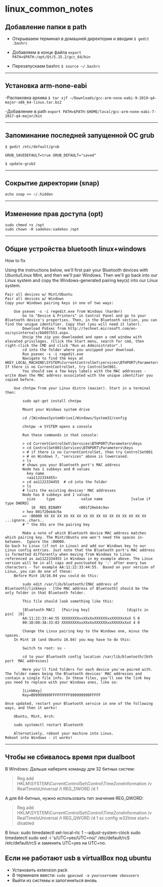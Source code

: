 # linux_common_notes
## Добавление папки в path
- Открывааем терминал в домашней директории и вводим
`$ gedit .bashrc`

- Добавляем в конце файла
`export PATH=$PATH:/opt/Qt/5.15.2/gcc_64/bin`

- Перезапускаем bashrc
`$ source ~/.bashrc`

---

## Установка arm-none-eabi
-Распаковка архива
`$ tar xjf ~/Downloads/gcc-arm-none-eabi-9-2019-q4-major-x86_64-linux.tar.bz2`

-Добавление в path
`export PATH=$PATH:$HOME/local/gcc-arm-none-eabi-7-2017-q4-major/bin`

---

## Запоминание последней запущенной ОС grub

`$ gedit /etc/default/grub`

`GRUB_SAVEDEFAULT=true
 GRUB_DEFAULT="saved"`

`$ update-grub2`

---

## Сокрытие директории (snap)

`echo snap >> ~/.hidden`

---
## Изменение прав доступа (opt)

`sudo chmod +x /opt`\
`sudo chown -R sadekov:sadekov /opt`

---
## Общие устройства bluetooth linux+windows
How to fix

Using the instructions below, we'll first pair your Bluetooth devices with Ubuntu/Linux Mint, and then we'll pair Windows. Then we'll go back into our Linux system and copy the Windows-generated pairing key(s) into our Linux system.

    Pair all devices w/ Mint/Ubuntu
    Pair all devices w/ Windows
    Copy your Windows pairing keys in one of two ways:

        Use psexec -s -i regedit.exe from Windows (harder)
            Go to "Device & Printers" in Control Panel and go to your Bluetooth device's properties. Then, in the Bluetooth section, you can find the unique identifier. Copy that (you will need it later).
            Download PsExec from http://technet.microsoft.com/en-us/sysinternals/bb897553.aspx.
            Unzip the zip you downloaded and open a cmd window with elevated privileges. (Click the Start menu, search for cmd, then right-click the CMD and click "Run as Administrator".)
            cd into the folder where you unzipped your download.
            Run psexec -s -i regedit.exe
            Navigate to find the keys at HKEY_LOCAL_MACHINE\SYSTEM\CurrentControlSet\services\BTHPORT\Parameters\Keys.  If there is no CurrentControlSet, try ControlSet001.
            You should see a few keys labels with the MAC addresses - write down the MAC address associated with the unique identifier you copied before.

        Use chntpw from your Linux distro (easier). Start in a terminal then:

            sudo apt-get install chntpw

            Mount your Windows system drive

            cd /[WindowsSystemDrive]/Windows/System32/config

            chntpw -e SYSTEM opens a console

            Run these commands in that console:

            > cd CurrentControlSet\Services\BTHPORT\Parameters\Keys
            > cd ControlSet001\Services\BTHPORT\Parameters\Keys
            > # if there is no CurrentControlSet, then try ControlSet001
            > # on Windows 7, "services" above is lowercased.
            > ls
            # shows you your Bluetooth port's MAC address
            Node has 1 subkeys and 0 values
              key name
              <aa1122334455>
            > cd aa1122334455  # cd into the folder
            > ls  
            # lists the existing devices' MAC addresses
            Node has 0 subkeys and 1 values
              size     type            value name             [value if type DWORD]
                16  REG_BINARY        <001f20eb4c9a>
            > hex 001f20eb4c9a
            => :00000 XX XX XX XX XX XX XX XX XX XX XX XX XX XX XX XX ...ignore..chars..
            # ^ the XXs are the pairing key

            Make a note of which Bluetooth device MAC address matches which pairing key. The Mint/Ubuntu one won't need the spaces in-between.  Ignore the :00000.
    Go back to Linux (if not in Linux) and add our Windows key to our Linux config entries. Just note that the Bluetooth port's MAC address is formatted differently when moving from Windows to Linux - referenced as aa1122334455 in Windows in my example above. The Linux version will be in all caps and punctuated by ':' after every two characters - for example AA:11:22:33:44:55.  Based on your version of Linux, you can do one of these:
        Before Mint 18/16.04 you could do this:

            sudo edit /var/lib/bluetooth/[MAC address of Bluetooth]/linkkeys - [the MAC address of Bluetooth] should be the only folder in that Bluetooth folder.

            This file should look something like this:

            [Bluetooth MAC]   [Pairing key]                 [digits in pin]  [0]
            AA:11:22:33:44:55 XXXXXXXXxxXXxXxXXXXXXxxXXXXXxXxX 5 0
            00:1D:D8:3A:33:83 XXXXXXXXxxXXxXxXXXXXXxxXXXXXxXxX 4 0

            Change the Linux pairing key to the Windows one, minus the spaces.
        In Mint 18 (and Ubuntu 16.04) you may have to do this:

            Switch to root: su -

            cd to your Bluetooth config location /var/lib/bluetooth/[bth port  MAC addresses]

            Here you'll find folders for each device you've paired with. The folder names being the Bluetooth devices' MAC addresses and contain a single file info. In these files, you'll see the link key you need to replace with your Windows ones, like so:

            [LinkKey]
            Key=B99999999FFFFFFFFF999999999FFFFF

    Once updated, restart your Bluetooth service in one of the following ways, and then it works!

        Ubuntu, Mint, Arch:

        sudo systemctl restart Bluetooth 

        Alternatively, reboot your machine into Linux.
    Reboot into Windows - it works!
---

## Чтобы не сбивалось время при dualboot

В Windows:
Дальше наберите команду для 32 битных систем:

> Reg add HKLM\SYSTEM\CurrentControlSet\Control\TimeZoneInformation /v RealTimeIsUniversal /t REG_DWORD /d 1

А для 64-битных, нужно использовать тип значения  REG_QWORD:

> Reg add HKLM\SYSTEM\CurrentControlSet\Control\TimeZoneInformation /v RealTimeIsUniversal /t REG_QWORD /d 1
> sc config w32time start= disabled
> 

В linux:
 sudo timedatectl set-local-rtc 1 --adjust-system-clock
 sudo timedatectl
  sudo sed -i 's/UTC=yes/UTC=no/' /etc/default/rcS
  /etc/default/rcS и заменить UTC=yes на UTC=no. 
  
## Если не работают usb в virtualBox под ubuntu
 - Установить extension pack
 - В терминале ввести:
`sudo gpasswd -a yourusername vboxusers`
 - Выйти из системы и залогиниться вновь
